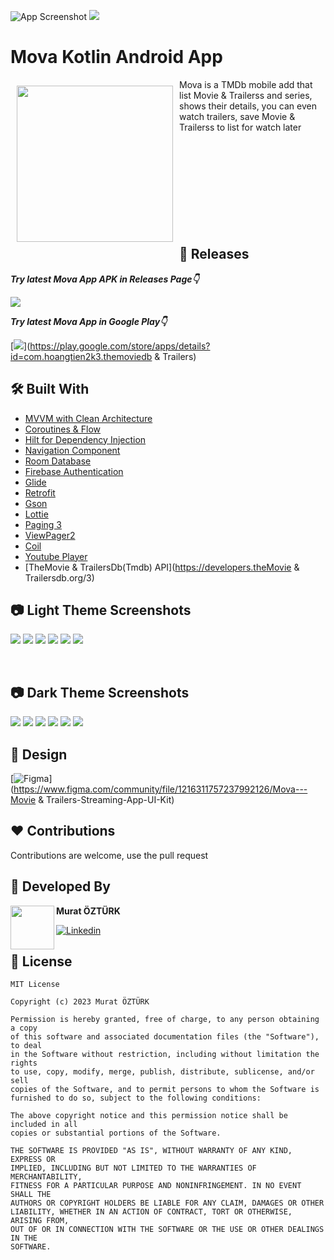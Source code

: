 ![App Screenshot](https://github.com/muratozturk5/Mova/blob/main/Screenshots/MovaBanner.png)
![](https://komarev.com/ghpvc/?username=metflix&color=55acb7&style=for-the-badge&logo=Github&label=Views)

# Mova Kotlin Android App

<img src="https://github.com/muratozturk5/Mova/blob/main/Screenshots/logo.png" align="left"
width="250" hspace="10" vspace="10">
   
Mova is a TMDb mobile add that list Movie & Trailerss and series, shows their details, you can even watch trailers, save Movie & Trailerss to list for watch later</br></br></br></br></br></br></br></br></br></br>

## 📎 Releases
***Try latest Mova App APK in Releases Page👇***

[![](https://img.shields.io/badge/Mova-APK-brightgreen?style=for-the-badge&logo=android)](https://github.com/muratozturk5/Mova/releases)

***Try latest Mova App in Google Play👇***

[![](https://img.shields.io/badge/Mova-Google%20Play-brightgreen?style=for-the-badge&logo=googleplay)](https://play.google.com/store/apps/details?id=com.hoangtien2k3.themoviedb & Trailers)


## 🛠 Built With
- [MVVM with Clean Architecture](https://www.toptal.com/android/android-apps-mvvm-with-clean-architecture)
- [Coroutines & Flow](https://developer.android.com/kotlin/flow)
- [Hilt for Dependency Injection](https://developer.android.com/training/dependency-injection/hilt-android)
- [Navigation Component](https://developer.android.com/guide/navigation/navigation-getting-started)
- [Room Database](https://developer.android.com/training/data-storage/room)
- [Firebase Authentication](https://firebase.google.com/docs/auth)
- [Glide](https://github.com/bumptech/glide)
- [Retrofit](https://square.github.io/retrofit)
- [Gson](https://github.com/google/gson)
- [Lottie](https://github.com/LottieFiles/lottie-android)
- [Paging 3](https://proandroiddev.com/paging-3-easier-way-to-pagination-part-1-584cad1f4f61)
- [ViewPager2](https://developer.android.com/jetpack/androidx/releases/viewpager2)
- [Coil](https://coil-kt.github.io/coil/)
- [Youtube Player](https://github.com/PierfrancescoSoffritti/android-youtube-player)
- [TheMovie & TrailersDb(Tmdb) API](https://developers.theMovie & Trailersdb.org/3)

## 📷 Light Theme Screenshots

![](https://github.com/muratozturk5/Mova/blob/main/Screenshots/1.png)
![](https://github.com/muratozturk5/Mova/blob/main/Screenshots/2.png)
![](https://github.com/muratozturk5/Mova/blob/main/Screenshots/3.png)
![](https://github.com/muratozturk5/Mova/blob/main/Screenshots/4.png)
![](https://github.com/muratozturk5/Mova/blob/main/Screenshots/5.png)
![](https://github.com/muratozturk5/Mova/blob/main/Screenshots/6.png)

</br>

## 📷 Dark Theme Screenshots
![](https://github.com/muratozturk5/Mova/blob/main/Screenshots/1d.png)
![](https://github.com/muratozturk5/Mova/blob/main/Screenshots/2d.png)
![](https://github.com/muratozturk5/Mova/blob/main/Screenshots/3d.png)
![](https://github.com/muratozturk5/Mova/blob/main/Screenshots/4d.png)
![](https://github.com/muratozturk5/Mova/blob/main/Screenshots/5d.png)
![](https://github.com/muratozturk5/Mova/blob/main/Screenshots/6d.png)
</br>


## 🎨 Design 

[![Figma](https://img.shields.io/badge/Mova-Figma-black?style=for-the-badge&logo=figma)](https://www.figma.com/community/file/1216311757237992126/Mova---Movie & Trailers-Streaming-App-UI-Kit)
</br>

## ♥ Contributions 
Contributions are welcome, use the pull request
</br>

## 👨 Developed By 

 <img src="https://avatars.githubusercontent.com/u/62841905?s=400&u=6b1f97cf6a3dfe668719000f9686f5fe861f273a&v=4" width="70" align="left">


**Murat ÖZTÜRK**

[![Linkedin](https://img.shields.io/badge/-linkedin-grey?logo=linkedin)](https://www.linkedin.com/in/murat-%C3%B6zt%C3%BCrk-7a9306217/)
</br>


📄 License 
-------

```
MIT License

Copyright (c) 2023 Murat ÖZTÜRK

Permission is hereby granted, free of charge, to any person obtaining a copy
of this software and associated documentation files (the "Software"), to deal
in the Software without restriction, including without limitation the rights
to use, copy, modify, merge, publish, distribute, sublicense, and/or sell
copies of the Software, and to permit persons to whom the Software is
furnished to do so, subject to the following conditions:

The above copyright notice and this permission notice shall be included in all
copies or substantial portions of the Software.

THE SOFTWARE IS PROVIDED "AS IS", WITHOUT WARRANTY OF ANY KIND, EXPRESS OR
IMPLIED, INCLUDING BUT NOT LIMITED TO THE WARRANTIES OF MERCHANTABILITY,
FITNESS FOR A PARTICULAR PURPOSE AND NONINFRINGEMENT. IN NO EVENT SHALL THE
AUTHORS OR COPYRIGHT HOLDERS BE LIABLE FOR ANY CLAIM, DAMAGES OR OTHER
LIABILITY, WHETHER IN AN ACTION OF CONTRACT, TORT OR OTHERWISE, ARISING FROM,
OUT OF OR IN CONNECTION WITH THE SOFTWARE OR THE USE OR OTHER DEALINGS IN THE
SOFTWARE.
```
